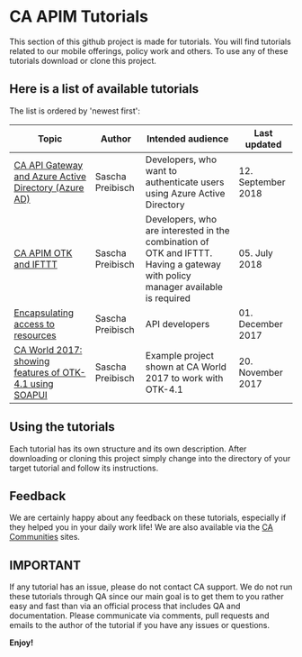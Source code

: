 # CA APIM Tutorials

This section of this github project is made for tutorials. You will find tutorials related to our mobile offerings, 
policy work and others. To use any of these tutorials download or clone this project.

## Here is a list of available tutorials

The list is ordered by 'newest first':

|Topic|Author|Intended audience|Last updated|
|-----|------|-----------------|------------|
|[CA API Gateway and Azure Active Directory (Azure AD)](./azure-ad-integration/README.md)|Sascha Preibisch|Developers, who want to authenticate users using Azure Active Directory|12. September 2018|
|[CA APIM OTK and IFTTT](./ca-apim-otk-and-ifttt/README.md)|Sascha Preibisch|Developers, who are interested in the combination of OTK and IFTTT. Having a gateway with policy manager available is required|05. July 2018|
|[Encapsulating access to resources](./CA-API-Gateway-Policy)|Sascha Preibisch|API developers|01. December 2017|
|[CA World 2017: showing features of OTK-4.1 using SOAPUI](./CA-API-Gateway-Policy)|Sascha Preibisch|Example project shown at CA World 2017 to work with OTK-4.1|20. November 2017|

## Using the tutorials

Each tutorial has its own structure and its own description. After downloading or cloning this project simply change into
 the directory of your target tutorial and follow its instructions.

## Feedback
We are certainly happy about any feedback on these tutorials, especially if they helped you in your daily work life! We 
are also available via the [CA Communities](https://communities.ca.com) sites. 

## IMPORTANT
If any tutorial has an issue, please do not contact CA support. We do not run these tutorials through QA since our main goal is to get them to you rather easy and fast than via an official process that includes QA and documentation. Please communicate via comments, pull requests and emails to the author of the tutorial if you have any issues or questions.

**Enjoy!**
